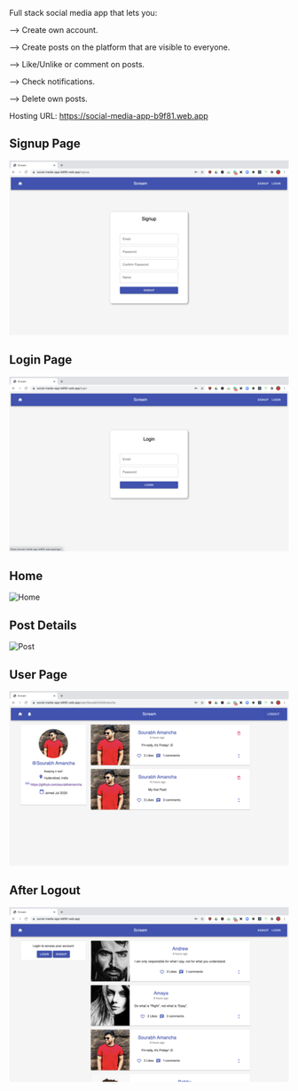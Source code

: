 Full stack social media app that lets you:

--> Create own account.

--> Create posts on the platform that are visible to everyone.

--> Like/Unlike or comment on posts.

--> Check notifications.

--> Delete own posts.

Hosting URL: https://social-media-app-b9f81.web.app

## Signup Page

![Signup](app-images/signup.png)

## Login Page

![Login](app-images/login.png)

## Home

![Home](app-images/Home.gif)

## Post Details

![Post](app-images/expand_scream.gif)

## User Page

![User](app-images/user-page.png)

## After Logout

![After](app-images/after-logout.png)
